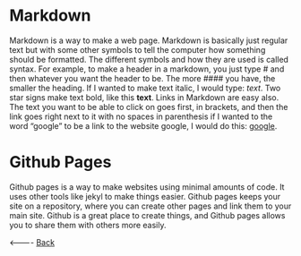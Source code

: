 # Markdown
Markdown is a way to make a web page. Markdown is basically just regular text but with some other symbols to tell the computer how something should be formatted. The different symbols and how they are used is called syntax. For example, to make a header in a markdown, you just type # and then whatever you want the header to be. The more #### you have, the smaller the heading. If I wanted to make text italic, I would type: *text*. Two star signs make text bold, like this **text**. Links in Markdown are easy also. The text you want to be able to click on goes first, in brackets, and then the link goes right next to it with no spaces in parenthesis if I wanted to the word “google” to be a link to the website google, I would do this: [google](https://google.com).
# Github Pages
Github pages is a way to make websites using minimal amounts of code. It uses other tools like jekyl to make things easier. Github pages keeps your site on a repository, where you can create other pages and link them to your main site. Github is a great place to create things, and Github pages allows you to share them with others more easily.

<---- [Back](/reading-notes/README.md)
